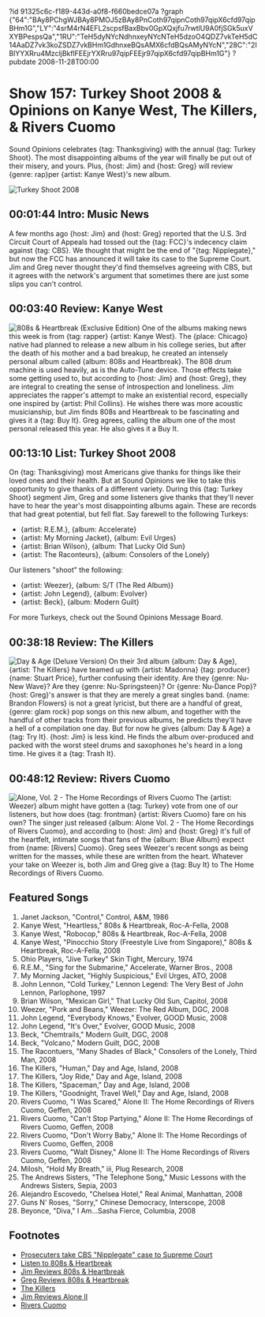 ?id 91325c6c-f189-443d-a0f8-f660bedce07a
?graph {"64":"BAy8PChgWJBAy8PMOJ5zBAy8PnCoth97qipnCoth97qipX6cfd97qipBHm1G","LY":"4srM4rN4EFL2scpsfBaxBbv0GpXQxjfu7rwtlU9A0fjSGk5uxVXYBPespsQa","1RU":"TeH5dyNYcNdhnxeyNYcNTeH5dzoO4QDZ7vkTeH5dC14AaDZ7vk3koZSDZ7vkBHm1GdhnxeBQsAMX6cfdBQsAMyNYcN","28C":"2IBlYYXRru4MzcljBkflFEEjrYXRru97qipFEEjr97qipX6cfd97qipBHm1G"}
?pubdate 2008-11-28T00:00
# Show 157: Turkey Shoot 2008 & Opinions on Kanye West, The Killers, & Rivers Cuomo
Sound Opinions celebrates {tag: Thanksgiving} with the annual {tag: Turkey Shoot}. The most disappointing albums of the year will finally be put out of their misery, and yours. Plus, {host: Jim} and {host: Greg} will review {genre: rap}per {artist: Kanye West}'s new album.

![Turkey Shoot 2008](https://static.soundopinions.org/images/2008/dj-turkey.jpg)

## 00:01:44 Intro: Music News
 A few months ago {host: Jim} and {host: Greg} reported that the U.S. 3rd Circuit Court of Appeals had tossed out the {tag: FCC}'s indecency claim against {tag: CBS}. We thought that might be the end of "{tag: Nipplegate}," but now the FCC has announced it will take its case to the Supreme Court. Jim and Greg never thought they'd find themselves agreeing with CBS, but it agrees with the network's argument that sometimes there are just some slips you can't control.

## 00:03:40 Review: Kanye West
![808s & Heartbreak (Exclusive Edition)](https://static.soundopinions.org/assets/157/640.jpg)
One of the albums making news this week is from {tag: rapper} {artist: Kanye West}. The {place: Chicago} native had planned to release a new album in his college series, but after the death of his mother and a bad breakup, he created an intensely personal album called {album: 808s and Heartbreak}. The 808 drum machine is used heavily, as is the Auto-Tune device. Those effects take some getting used to, but according to {host: Jim} and {host: Greg}, they are integral to creating the sense of introspection and loneliness. Jim appreciates the rapper's attempt to make an existential record, especially one inspired by {artist: Phil Collins}. He wishes there was more acoustic musicianship, but Jim finds 808s and Heartbreak to be fascinating and gives it a {tag: Buy It}. Greg agrees, calling the album one of the most personal released this year. He also gives it a Buy It.

## 00:13:10 List: Turkey Shoot 2008
On {tag: Thanksgiving} most Americans give thanks for things like their loved ones and their health. But at Sound Opinions we like to take this opportunity to give thanks of a different variety. During this {tag: Turkey Shoot} segment Jim, Greg and some listeners give thanks that they'll never have to hear the year's most disappointing albums again. These are records that had great potential, but fell flat. Say farewell to the following Turkeys:

- {artist: R.E.M.}, {album: Accelerate}
- {artist: My Morning Jacket}, {album: Evil Urges}
- {artist: Brian Wilson}, {album: That Lucky Old Sun}
- {artist: The Raconteurs}, {album: Consolers of the Lonely}

Our listeners "shoot" the following:

- {artist: Weezer}, {album: S/T (The Red Album)}
- {artist: John Legend}, {album: Evolver}
- {artist: Beck}, {album: Modern Guilt}

For more Turkeys, check out the Sound Opinions Message Board.

## 00:38:18 Review: The Killers
![Day & Age (Deluxe Version)](https://static.soundopinions.org/assets/157/1RU0.jpg)
On their 3rd album {album: Day & Age}, {artist: The Killers} have teamed up with {artist: Madonna} {tag: producer} {name: Stuart Price}, further confusing their identity. Are they {genre: Nu-New Wave}? Are they {genre: Nu-Springsteen}? Or {genre: Nu-Dance Pop}? {host: Greg}'s answer is that they are merely a great singles band. {name: Brandon Flowers} is not a great lyricist, but there are a handful of great, {genre: glam rock} pop songs on this new album, and together with the handful of other tracks from their previous albums, he predicts they'll have a hell of a compilation one day. But for now he gives {album: Day & Age} a {tag: Try It}. {host: Jim} is less kind. He finds the album over-produced and packed with the worst steel drums and saxophones he's heard in a long time. He gives it a {tag: Trash It}.

## 00:48:12 Review: Rivers Cuomo
![Alone, Vol. 2 - The Home Recordings of Rivers Cuomo](https://static.soundopinions.org/assets/157/28C0.jpg)
The {artist: Weezer} album might have gotten a {tag: Turkey} vote from one of our listeners, but how does {tag: frontman} {artist: Rivers Cuomo} fare on his own? The singer just released {album: Alone Vol. 2 - The Home Recordings of Rivers Cuomo}, and according to {host: Jim} and {host: Greg} it's full of the heartfelt, intimate songs that fans of the {album: Blue Album} expect from {name: [Rivers] Cuomo}. Greg sees Weezer's recent songs as being written for the masses, while these are written from the heart. Whatever your take on Weezer is, both Jim and Greg give a {tag: Buy It} to The Home Recordings of Rivers Cuomo.

## Featured Songs
1. Janet Jackson, "Control," Control, A&M, 1986
2. Kanye West, "Heartless," 808s & Heartbreak, Roc-A-Fella, 2008
3. Kanye West, "Robocop," 808s & Heartbreak, Roc-A-Fella, 2008
4. Kanye West, "Pinocchio Story (Freestyle Live from Singapore)," 808s & Heartbreak, Roc-A-Fella, 2008
5. Ohio Players, "Jive Turkey" Skin Tight, Mercury, 1974
6. R.E.M., "Sing for the Submarine," Accelerate, Warner Bros., 2008
7. My Morning Jacket, "Highly Suspicious," Evil Urges, ATO, 2008
8. John Lennon, "Cold Turkey," Lennon Legend: The Very Best of John Lennon, Parlophone, 1997
9. Brian Wilson, "Mexican Girl," That Lucky Old Sun, Capitol, 2008
10. Weezer, "Pork and Beans," Weezer: The Red Album, DGC, 2008
11. John Legend, "Everybody Knows," Evolver, GOOD Music, 2008
12. John Legend, "It's Over," Evolver, GOOD Music, 2008
13. Beck, "Chemtrails," Modern Guilt, DGC, 2008
14. Beck, "Volcano," Modern Guilt, DGC, 2008
15. The Racontuers, "Many Shades of Black," Consolers of the Lonely, Third Man, 2008
16. The Killers, "Human," Day and Age, Island, 2008
17. The Killers, "Joy Ride," Day and Age, Island, 2008
18. The Killers, "Spaceman," Day and Age, Island, 2008
19. The Killers, "Goodnight, Travel Well," Day and Age, Island, 2008
20. Rivers Cuomo, "I Was Scared," Alone II: The Home Recordings of Rivers Cuomo, Geffen, 2008
21. Rivers Cuomo, "Can't Stop Partying," Alone II: The Home Recordings of Rivers Cuomo, Geffen, 2008
22. Rivers Cuomo, "Don't Worry Baby," Alone II: The Home Recordings of Rivers Cuomo, Geffen, 2008
23. Rivers Cuomo, "Walt Disney," Alone II: The Home Recordings of Rivers Cuomo, Geffen, 2008
24. Milosh, "Hold My Breath," iii, Plug Research, 2008
25. The Andrews Sisters, "The Telephone Song," Music Lessons with the Andrews Sisters, Sepia, 2003
26. Alejandro Escovedo, "Chelsea Hotel," Real Animal, Manhattan, 2008
27. Guns N' Roses, "Sorry," Chinese Democracy, Interscope, 2008
28. Beyonce, "Diva," I Am...Sasha Fierce, Columbia, 2008

## Footnotes 
- [Prosecuters take CBS "Nipplegate" case to Supreme Court](http://www.nme.com/news/janet-jackson/41223)
- [Listen to 808s & Heartbreak](http://www.last.fm/music/Kanye+West/808s+&+Heartbreak)
- [Jim Reviews 808s & Heartbreak](http://www.jimdero.com/News2008/KanyeWest808sHeartbreak.htm)
- [Greg Reviews 808s & Heartbreak](http://articles.chicagotribune.com/2008-11-23/news/0811210194_1_donda-west-drum-tracks)
- [The Killers](http://www.thekillersmusic.com/)
- [Jim Reviews Alone II](http://www.jimdero.com/News2008/RiversAloneII.htm)
- [Rivers Cuomo](http://riverscuomo.com/)
